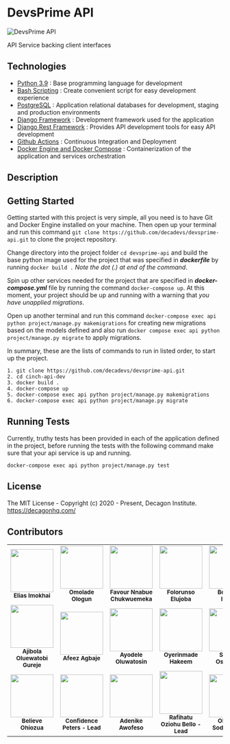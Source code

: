 # DevsPrime API

![DevsPrime API](https://github.com/decadevs/devsprime-api/actions/workflows/ci.yml/badge.svg?branch=main)

API Service backing client interfaces

## Technologies

* [Python 3.9](https://python.org) : Base programming language for development
* [Bash Scripting](https://www.codecademy.com/learn/learn-the-command-line/modules/bash-scripting) : Create convenient script for easy development experience
* [PostgreSQL](https://www.postgresql.org/) : Application relational databases for development, staging and production environments
* [Django Framework](https://www.djangoproject.com/) : Development framework used for the application
* [Django Rest Framework](https://www.django-rest-framework.org/) : Provides API development tools for easy API development
* [Github Actions](https://docs.github.com/en/free-pro-team@latest/actions) : Continuous Integration and Deployment
* [Docker Engine and Docker Compose](https://www.docker.com/) : Containerization of the application and services orchestration

## Description


## Getting Started

Getting started with this project is very simple, all you need is to have Git and Docker Engine installed on your machine. Then open up your terminal and run this command `git clone https://github.com/decadevs/devsprime-api.git` to clone the project repository.

Change directory into the project folder `cd devsprime-api` and build the base python image used for the project that was specified in ***dockerfile*** by running ` docker build . ` *Note the dot (.) at end of the command*.

Spin up other services needed for the project that are specified in ***docker-compose.yml*** file by running the command `docker-compose up`. At this moment, your project should be up and running with a warning that *you have unapplied migrations*.

Open up another terminal and run this command `docker-compose exec api python project/manage.py makemigrations` for creating new migrations based on the models defined and also run `docker compose exec api python project/manage.py migrate` to apply migrations.

In summary, these are the lists of commands to run in listed order, to start up the project.

```docker
1. git clone https://github.com/decadevs/devsprime-api.git
2. cd cinch-api-dev
3. docker build .
4. docker-compose up
5. docker-compose exec api python project/manage.py makemigrations
6. docker-compose exec api python project/manage.py migrate
```

## Running Tests

Currently, truthy tests has been provided in each of the application defined in the project, before running the tests with the following command make sure that your api service is up and running.

```docker
docker-compose exec api python project/manage.py test
```

## License

The MIT License - Copyright (c) 2020 - Present, Decagon Institute. https://decagonhq.com/

## Contributors

<table>
    <tr>
        <td align="center">
            <div>
                <img src="https://avatars.githubusercontent.com/u/47287618?v=4" width="100px;">
                <br /><sub><b>Elias Imokhai</b></sub>
            </div>
        </td>
        <td align="center">
            <div>
                <img src="https://avatars.githubusercontent.com/u/81363219?v=4" width="100px;">
                <br /><sub><b>Omolade Ologun</b></sub>
            </div>
        </td>
        <td align="center">
            <div>
                <img src="https://avatars.githubusercontent.com/u/81357407?v=4" width="100px;">
                <br /><sub><b>Favour Nnabue Chukwuemeka</b></sub>
            </div>
        </td>
        <td align="center">
            <div>
                <img src="https://avatars.githubusercontent.com/u/42432746?v=4" width="100px;">
                <br /><sub><b>Folorunso Elujoba</b></sub>
            </div>
        </td>
        <td align="center">
            <div>
                <img src="https://avatars.githubusercontent.com/u/76221338?v=4" width="100px;">
                <br /><sub><b>Benjamin Idewor</b></sub>
            </div>
        </td>
      </tr>
      <tr>
        <td align="center">
            <div>
                <img src="https://avatars.githubusercontent.com/u/49361680?v=4" width="100px;">
                <br /><sub><b>Ajibola Oluewatobi Gureje</b></sub>
            </div>
        </td>
        <td align="center">
            <div>
                <img src="https://avatars.githubusercontent.com/u/71507031?v=4" width="100px;">
                <br /><sub><b>Afeez Agbaje</b></sub>
            </div>
        </td>
        <td align="center">
            <div>
                <img src="https://avatars.githubusercontent.com/u/80605206?v=4" width="100px;">
                <br /><sub><b>Ayodele Oluwatosin</b></sub>
            </div>
        </td>
        <td align="center">
            <div>
                <img src="https://avatars.githubusercontent.com/u/67855565?v=4" width="100px;">
                <br /><sub><b>Oyerinmade Hakeem</b></sub>
            </div>
        </td>
        <td align="center">
            <div>
                <img src="https://avatars.githubusercontent.com/u/81101034?v=4" width="100px;">
                <br /><sub><b>Samson Osiomwan</b></sub>
            </div>
        </td>
      </tr>
      <tr>
        <td align="center">
            <div>
                <img src="https://avatars.githubusercontent.com/u/38279402?v=4" width="100px;">
                <br /><sub><b>Believe Ohiozua</b></sub>
            </div>
        </td>
        <td align="center">
            <div>
                <img src="https://avatars0.githubusercontent.com/u/59091045?s=400&v=4" width="100px;">
                <br /><sub><b>Confidence Peters - Lead</b></sub>
            </div>
        </td>
        <td align="center">
            <div>
                <img src="https://avatars0.githubusercontent.com/u/41590285?s=400&u=94012e0e2613d9dd6178beafd2507f97dab5a241&v=4" width="100px;">
                <br /><sub><b>Adenike Awofeso</b></sub>
            </div>
        </td>
        <td align="center">
            <div>
                <img src="https://avatars0.githubusercontent.com/u/61936161?s=400&v=4" width="100px;">
                <br /><sub><b>Rafihatu Oziohu Bello - Lead</b></sub>
            </div>
        </td>
        <td align="center">
            <div>
                <img src="https://avatars1.githubusercontent.com/u/49355114?s=460&u=17218f01b571cbad08912982baab6c31cc8cf004&v=4" width="100px;">
                <br /><sub><b>Olatunde Sodiq - Lead</b></sub>
            </div>
        </td>
      </tr>
</table>
